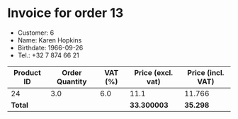 # Invoice for order 13

- Customer: 6
- Name: Karen Hopkins
- Birthdate: 1966-09-26
- Tel.: +32 7 874 66 21

| Product ID | Order Quantity | VAT (%) | Price (excl. vat) | Price (incl. VAT) |
|------------|----------------|---------|-------------------|-------------------|
| 24 | 3.0 | 6.0 | 11.1 | 11.766 |
| **Total** |                 |         | **33.300003**| **35.298** |


